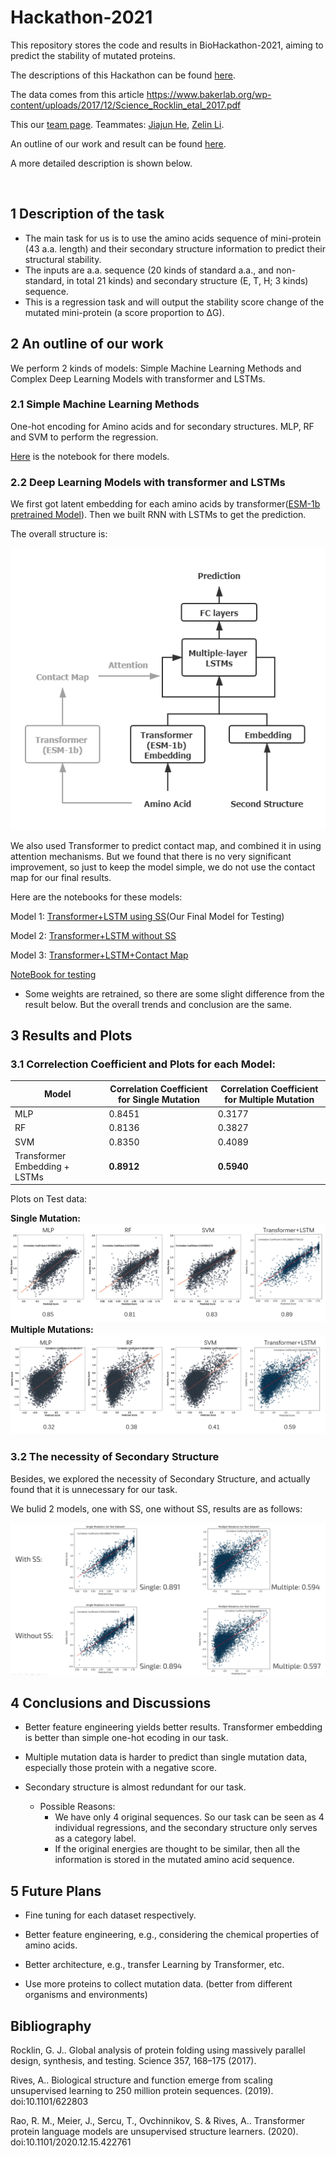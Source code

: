 # Hackathon-2021


This repository stores the code and results in BioHackathon-2021, aiming to predict the stability of mutated proteins.

The descriptions of this Hackathon can be found [here](https://biohackathon.biolib.com/event/2021-protein-edition).

The data comes from this article https://www.bakerlab.org/wp-content/uploads/2017/12/Science_Rocklin_etal_2017.pdf

This our [team page](https://biolib.com/SVM2/Spaghetti-Vector-Monster-2/). Teammates: [Jiajun He](https://github.com/hejj16), [Zelin Li](https://github.com/lzlniu).

An outline of our work and result can be found [here](https://github.com/hejj16/Hackathon-2021/blob/main/Presentation_Slide.pdf).

A more detailed description is shown below.

<br/>

## 1 Description of the task

- The main task for us is to use the amino acids sequence of mini-protein (43 a.a. length) and their secondary structure information to predict their structural stability.
- The inputs are a.a. sequence (20 kinds of standard a.a., and non-standard, in total 21 kinds) and secondary structure (E, T, H; 3 kinds) sequence.
- This is a regression task and will output the stability score change of the mutated mini-protein (a score proportion to ΔG).


## 2 An outline of our work

We perform 2 kinds of models: Simple Machine Learning Methods and Complex Deep Learning Models with transformer and LSTMs.

### 2.1 Simple Machine Learning Methods
One-hot encoding for Amino acids and for secondary structures. MLP, RF and SVM to perform the regression.

[Here](https://github.com/hejj16/Hackathon-2021/blob/main/Codes_and_Weights/Simple_Model_LZL.ipynb) is the notebook for there models.



### 2.2 Deep Learning Models with transformer and LSTMs
We first got latent embedding for each amino acids by transformer([ESM-1b pretrained Model](https://github.com/facebookresearch/esm)). Then we built RNN with LSTMs to get the prediction.

The overall structure is:


![image](https://github.com/hejj16/Hackathon-2021/blob/main/Plot/Model_Arch.png)


We also used Transformer to predict contact map, and combined it in using attention mechanisms. But we found that there is no very significant improvement, so just to keep the model simple, we do not use the contact map for our final results.

Here are the notebooks for these models:


Model 1: [Transformer+LSTM using SS](https://github.com/hejj16/Hackathon-2021/blob/main/Codes_and_Weights/Train_Transformer_LSTM_with_SS_without_Contact_Map.ipynb)(Our Final Model for Testing)

Model 2: [Transformer+LSTM without SS](https://github.com/hejj16/Hackathon-2021/blob/main/Codes_and_Weights/Train_Transformer_LSTM_without_SS_without_Contact_Map.ipynb)

Model 3: [Transformer+LSTM+Contact Map](https://github.com/hejj16/Hackathon-2021/blob/main/Codes_and_Weights/Train_Transformer_LSTM_with_Contact_Map.ipynb)

[NoteBook for testing](https://github.com/hejj16/Hackathon-2021/blob/main/Codes_and_Weights/Test_Transformer_LSTM%20(1).ipynb)

* Some weights are retrained, so there are some slight difference from the result below. But the overall trends and conclusion are the same.



## 3 Results and Plots

### 3.1 Correlection Coefficient and Plots for each Model:
|Model|Correlation Coefficient for Single Mutation|Correlation Coefficient for Multiple Mutation|
|---|---|---|
|MLP|0.8451|0.3177|
|RF|0.8136|0.3827|
|SVM|0.8350|0.4089|
|Transformer Embedding + LSTMs|**0.8912**|**0.5940**|

Plots on Test data:

**Single Mutation:**
![image](https://github.com/hejj16/Hackathon-2021/blob/main/Plot/Single.PNG)
**Multiple Mutations:**
![image](https://github.com/hejj16/Hackathon-2021/blob/main/Plot/Multiple.PNG)

### 3.2 The necessity of Secondary Structure
Besides, we explored the necessity of Secondary Structure, and actually found that it is unnecessary for our task. 

We bulid 2 models, one with SS, one without SS, results are as follows:

![image](https://github.com/hejj16/Hackathon-2021/blob/main/Plot/SS_without_SS.PNG)

## 4 Conclusions and Discussions
- Better feature engineering yields better results. Transformer embedding is better than simple one-hot ecoding in our task.

- Multiple mutation data is harder to predict than single mutation data, especially those protein with a negative score.

- Secondary structure is almost redundant for our task.
  - Possible Reasons:
    - We have only 4 original sequences. So our task can be seen as 4 individual regressions, and the secondary structure only serves as a category label.
    - If the original energies are thought to be similar, then all the information is stored in the mutated amino acid sequence.


## 5 Future Plans

- Fine tuning for each dataset respectively.

- Better feature engineering, e.g., considering the chemical properties of amino acids.

- Better architecture, e.g., transfer Learning by Transformer, etc.

- Use more proteins to collect mutation data. (better from different organisms and environments)


## Bibliography
Rocklin, G. J.. Global analysis of protein folding using massively parallel design, synthesis, and testing. Science 357, 168–175 (2017).

Rives, A.. Biological structure and function emerge from scaling unsupervised learning to 250 million protein sequences. (2019). doi:10.1101/622803

Rao, R. M., Meier, J., Sercu, T., Ovchinnikov, S. & Rives, A.. Transformer protein language models are unsupervised structure learners. (2020). doi:10.1101/2020.12.15.422761
